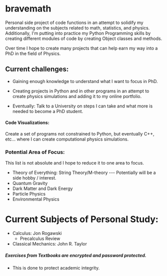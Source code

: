 # bravemath
Personal side project of code functions in an attempt to solidify my understanding on the subjects related to math, statistics, and physics.
Additionally, I'm putting into practice my Python Programming skills by creating different modules of code by creating Object classes and methods.

Over time I hope to create many projects that can help earn my way into a PhD in the field of Physics.
## Current challenges:

- Gaining enough knowledge to understand what I want to focus in PhD.
- Creating projects in Python and in other programs in an attempt to create physics simulations and adding it to my online portfolio.

- Eventually: Talk to a University on steps I can take and what more is needed to become a PhD student.
#### Code Visualizations:
Create a set of programs not constrained to Python, but eventually C++, etc... where I can create computational physics simulations.


### Potential Area of Focus:
This list is not absolute and I hope to reduce it to one area to focus. 
- Theory of Everything: String Theory/M-theory --- Potentially will be a side hobby / interest.
- Quantum Gravity
- Dark Matter and Dark Energy
- Particle Physics
- Environmental Physics

# Current Subjects of Personal Study:
- Calculus: Jon Rogawski
    - Precalculus Review
- Classical Mechanics: John R. Taylor

##### Exercises from Textbooks are encrypted and password protected.
- This is done to protect academic integrity.